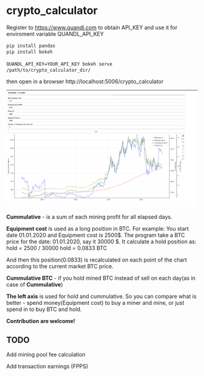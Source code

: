 # crypto_calculator

Register to https://www.quandl.com to obtain API_KEY and use it for enviroment variable QUANDL_API_KEY

    pip install pandas
    pip install bokeh

    QUANDL_API_KEY=YOUR_API_KEY bokeh serve /path/to/crypto_calculator_dir/

then open in a browser
http://localhost:5006/crypto_calculator


![Alt text](demo.png?raw=true "Demo")

**Cummulative** - is a sum of each mining profit for all elapsed days.

**Equipment cost** is used as a long position in BTC.
For example:
You start date 01.01.2020 and Equipment cost is 2500$.
The program take a BTC price for the date: 01.01.2020, say it 30000 $.
It calculate a hold position as:
hold = 2500 / 30000
hold = 0.0833 BTC

And then this position(0.0833) is recalculated on each point of the chart according to the current market BTC price.


**Cummulative BTC** - if you hold mined BTC instead of sell on each day(as in case of **Cummulative**)

**The left axis** is used for hold and cummulative. So you can compare what is better - spend money(Equipment cost) to buy a miner and mine, or just spend in to buy BTC and hold.

**Contribution are welcome!**

## TODO

Add mining pool fee calculation

Add transaction earnings (FPPS)
